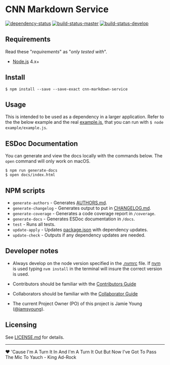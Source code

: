 # CNN Markdown Service

[![dependency-status](https://gemnasium.com/cnnlabs/cnn-markdown-service.svg)](https://gemnasium.com/cnnlabs/cnn-markdown-service)
[![build-status-master](https://img.shields.io/travis/cnnlabs/cnn-markdown-service/master.svg?style=flat-square&label=master)](https://travis-ci.org/cnnlabs/cnn-markdown-service)
[![build-status-develop](https://img.shields.io/travis/cnnlabs/cnn-markdown-service/master.svg?style=flat-square&label=develop)](https://travis-ci.org/cnnlabs/cnn-markdown-service)



## Requirements

Read these "_requirements_" as "_only tested with_".

- [Node.js](https://nodejs.org/) 4.x+



## Install

```shell
$ npm install --save --save-exact cnn-markdown-service
```



## Usage

This is intended to be used as a dependency in a larger application.  Refer to
the the below example and the real [example.js](./example/example.js), that you
can run with `$ node example/example.js`.



## ESDoc Documentation

You can generate and view the docs locally with the commands below.  The `open`
command will only work on macOS.

```shell
$ npm run generate-docs
$ open docs/index.html
```



## NPM scripts

- `generate-authors` - Generates [AUTHORS.md](./AUTHORS.md).
- `generate-changelog` - Generates output to put in [CHANGELOG.md](./CHANGELOG.md).
- `generate-coverage` - Generates a code coverage report in `/coverage`.
- `generate-docs` - Generates ESDoc documentation in `/docs`.
- `test` - Runs all tests.
- `update-apply` - Updates [package.json](./package.json) with dependency updates.
- `update-check` - Outputs if any dependency updates are needed.



## Developer notes

- Always develop on the node version specified in the [.nvmrc](./.nvmrc) file.
  If [nvm](https://github.com/creationix/nvm) is used typing `nvm install`
  in the terminal will insure the correct version is used.

- Contributors should be familiar with the [Contributors Guide](https://github.com/cnnlabs/organization-docs/blob/master/CONTRIBUTING.md)

- Collaborators should be familiar with the [Collaborator Guide](https://github.com/cnnlabs/organization-docs/blob/master/COLLABORATOR_GUIDE.md)

- The current Project Owner (PO) of this project is Jamie Young ([@jamsyoung](https://github.com/jamsyoung/)).



## Licensing

See [LICENSE.md](./LICENSE.md) for details.


---
♥︎ 'Cause I'm A Turn It In And I'm A Turn It Out But Now I've Got To Pass The Mic To Yauch - King Ad-Rock
